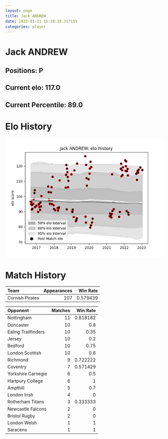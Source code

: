 ```yaml
---  
layout: page  
title: Jack ANDREW  
date: 2023-01-21 15:39:28.317155  
categories: player  
---
```

# Jack ANDREW

## Positions: P

## Current elo: 117.0

## Current Percentile: 89.0

# Elo History


![elo history](history_JackANDREW.png)
# Match History


| Team            |   Appearances |   Win Rate |
|:----------------|--------------:|-----------:|
| Cornish Pirates |           107 |   0.579439 |

| Opponent            |   Matches |   Win Rate |
|:--------------------|----------:|-----------:|
| Nottingham          |        11 |   0.818182 |
| Doncaster           |        10 |   0.8      |
| Ealing Trailfinders |        10 |   0.35     |
| Jersey              |        10 |   0.2      |
| Bedford             |        10 |   0.75     |
| London Scottish     |        10 |   0.6      |
| Richmond            |         9 |   0.722222 |
| Coventry            |         7 |   0.571429 |
| Yorkshire Carnegie  |         6 |   0.5      |
| Hartpury College    |         6 |   1        |
| Ampthill            |         5 |   0.7      |
| London Irish        |         4 |   0        |
| Rotherham Titans    |         3 |   0.333333 |
| Newcastle Falcons   |         2 |   0        |
| Bristol Rugby       |         2 |   0        |
| London Welsh        |         1 |   1        |
| Saracens            |         1 |   1        |